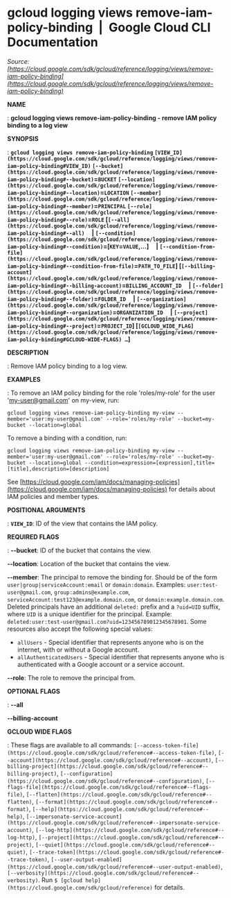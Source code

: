 # gcloud logging views remove-iam-policy-binding  |  Google Cloud CLI Documentation

*Source: [https://cloud.google.com/sdk/gcloud/reference/logging/views/remove-iam-policy-binding](https://cloud.google.com/sdk/gcloud/reference/logging/views/remove-iam-policy-binding)*

**NAME**

: **gcloud logging views remove-iam-policy-binding - remove IAM policy binding to a log view**

**SYNOPSIS**

: **`gcloud logging views remove-iam-policy-binding` `[VIEW_ID](https://cloud.google.com/sdk/gcloud/reference/logging/views/remove-iam-policy-binding#VIEW_ID)` `[--bucket](https://cloud.google.com/sdk/gcloud/reference/logging/views/remove-iam-policy-binding#--bucket)`=`BUCKET` `[--location](https://cloud.google.com/sdk/gcloud/reference/logging/views/remove-iam-policy-binding#--location)`=`LOCATION` `[--member](https://cloud.google.com/sdk/gcloud/reference/logging/views/remove-iam-policy-binding#--member)`=`PRINCIPAL` `[--role](https://cloud.google.com/sdk/gcloud/reference/logging/views/remove-iam-policy-binding#--role)`=`ROLE` [`[--all](https://cloud.google.com/sdk/gcloud/reference/logging/views/remove-iam-policy-binding#--all)`     | `[--condition](https://cloud.google.com/sdk/gcloud/reference/logging/views/remove-iam-policy-binding#--condition)`=[`KEY`=`VALUE`,…]     | `[--condition-from-file](https://cloud.google.com/sdk/gcloud/reference/logging/views/remove-iam-policy-binding#--condition-from-file)`=`PATH_TO_FILE`] [`[--billing-account](https://cloud.google.com/sdk/gcloud/reference/logging/views/remove-iam-policy-binding#--billing-account)`=`BILLING_ACCOUNT_ID`     | `[--folder](https://cloud.google.com/sdk/gcloud/reference/logging/views/remove-iam-policy-binding#--folder)`=`FOLDER_ID`     | `[--organization](https://cloud.google.com/sdk/gcloud/reference/logging/views/remove-iam-policy-binding#--organization)`=`ORGANIZATION_ID`     | `[--project](https://cloud.google.com/sdk/gcloud/reference/logging/views/remove-iam-policy-binding#--project)`=`PROJECT_ID`] [`[GCLOUD_WIDE_FLAG](https://cloud.google.com/sdk/gcloud/reference/logging/views/remove-iam-policy-binding#GCLOUD-WIDE-FLAGS) …`]**

**DESCRIPTION**

: Remove IAM policy binding to a log view.

**EXAMPLES**

: To remove an IAM policy binding for the role 'roles/my-role' for the user
'my-user@gmail.com' on my-view, run:

```
gcloud logging views remove-iam-policy-binding my-view --member='user:my-user@gmail.com' --role='roles/my-role' --bucket=my-bucket --location=global
```

To remove a binding with a condition, run:

```
gcloud logging views remove-iam-policy-binding my-view --member='user:my-user@gmail.com' --role='roles/my-role' --bucket=my-bucket --location=global --condition=expression=[expression],title=[title],description=[description]
```

See [https://cloud.google.com/iam/docs/managing-policies](https://cloud.google.com/iam/docs/managing-policies)
for details about IAM policies and member types.

**POSITIONAL ARGUMENTS**

: **`VIEW_ID`**:
ID of the view that contains the IAM policy.

**REQUIRED FLAGS**

: **--bucket**:
ID of the bucket that contains the view.

**--location**:
Location of the bucket that contains the view.

**--member**:
The principal to remove the binding for. Should be of the form
`user|group|serviceAccount:email` or `domain:domain`.
Examples: `user:test-user@gmail.com`,
`group:admins@example.com`,
`serviceAccount:test123@example.domain.com`, or
`domain:example.domain.com`.
Deleted principals have an additional `deleted:` prefix and a
`?uid=UID` suffix, where ``UID`` is
a unique identifier for the principal. Example:
`deleted:user:test-user@gmail.com?uid=123456789012345678901`.
Some resources also accept the following special values:

- `allUsers` - Special identifier that represents anyone who is on the
internet, with or without a Google account.
- `allAuthenticatedUsers` - Special identifier that represents anyone
who is authenticated with a Google account or a service account.

**--role**:
The role to remove the principal from.

**OPTIONAL FLAGS**

: **--all**

**--billing-account**

**GCLOUD WIDE FLAGS**

: These flags are available to all commands: `[--access-token-file](https://cloud.google.com/sdk/gcloud/reference#--access-token-file)`,
`[--account](https://cloud.google.com/sdk/gcloud/reference#--account)`, `[--billing-project](https://cloud.google.com/sdk/gcloud/reference#--billing-project)`,
`[--configuration](https://cloud.google.com/sdk/gcloud/reference#--configuration)`,
`[--flags-file](https://cloud.google.com/sdk/gcloud/reference#--flags-file)`,
`[--flatten](https://cloud.google.com/sdk/gcloud/reference#--flatten)`, `[--format](https://cloud.google.com/sdk/gcloud/reference#--format)`, `[--help](https://cloud.google.com/sdk/gcloud/reference#--help)`, `[--impersonate-service-account](https://cloud.google.com/sdk/gcloud/reference#--impersonate-service-account)`,
`[--log-http](https://cloud.google.com/sdk/gcloud/reference#--log-http)`,
`[--project](https://cloud.google.com/sdk/gcloud/reference#--project)`, `[--quiet](https://cloud.google.com/sdk/gcloud/reference#--quiet)`, `[--trace-token](https://cloud.google.com/sdk/gcloud/reference#--trace-token)`, `[--user-output-enabled](https://cloud.google.com/sdk/gcloud/reference#--user-output-enabled)`,
`[--verbosity](https://cloud.google.com/sdk/gcloud/reference#--verbosity)`.
Run `$ [gcloud help](https://cloud.google.com/sdk/gcloud/reference)` for details.